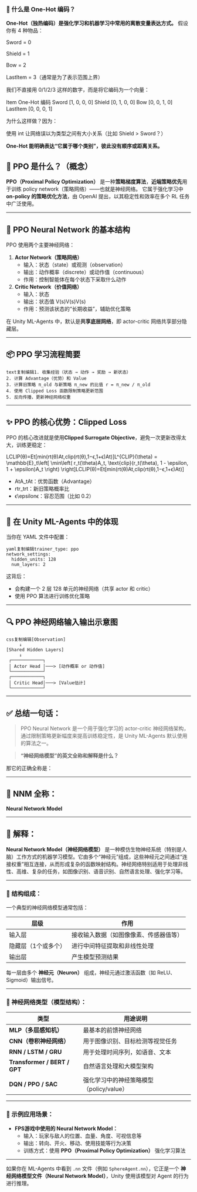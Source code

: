 ### 🧠 什么是 One-Hot 编码？

**One-Hot（独热编码）是强化学习和机器学习中常用的离散变量表达方式。**
假设你有 4 种物品：

Sword = 0

Shield = 1

Bow = 2

LastItem = 3（通常是为了表示范围上界）

我们不直接用 0/1/2/3 这样的数字，而是将它编码为一个向量：

Item	One-Hot 编码
Sword	[1, 0, 0, 0]
Shield	[0, 1, 0, 0]
Bow	[0, 0, 1, 0]
LastItem	[0, 0, 0, 1]

为什么这样做？因为：

使用 int 让网络误以为类型之间有大小关系（比如 Shield > Sword？）

**One-Hot 能明确表达“它属于哪个类别”，彼此没有顺序或距离关系。**



## 🔧 PPO 是什么？（概念）

**PPO（Proximal Policy Optimization）** 是一种**策略梯度算法**，**近端策略优先**用于训练 policy network（策略网络）——也就是神经网络。
 它属于强化学习中**on-policy 的策略优化方法**，由 OpenAI 提出，以其稳定性和效率在多个 RL 任务中广泛使用。

------

## 🧠 PPO Neural Network 的基本结构

PPO 使用两个主要神经网络：

1. **Actor Network（策略网络）**
   - 输入：状态（state）或观测（observation）
   - 输出：动作概率（discrete）或动作值（continuous）
   - 作用：控制智能体在每个状态下采取什么动作
2. **Critic Network（价值网络）**
   - 输入：状态
   - 输出：状态值 V(s)V(s)V(s)
   - 作用：预测该状态的“长期收益”，辅助优化策略

在 Unity ML-Agents 中，默认是**共享底层网络**，即 actor-critic 网络共享部分隐藏层。

------

## 📦 PPO 学习流程简要

```
text复制编辑1. 收集经验（状态 → 动作 → 奖励 → 新状态）
2. 计算 Advantage（优势）和 Value
3. 计算旧策略 π_old 与新策略 π_new 的比值 r = π_new / π_old
4. 使用 Clipped Loss 函数限制策略更新范围
5. 反向传播，更新神经网络权重
```

------

## ✨ PPO 的核心优势：**Clipped Loss**

PPO 的核心改进就是使用**Clipped Surrogate Objective**，避免一次更新改得太大，训练更稳定：

LCLIP(θ)=Et[min⁡(rt(θ)At,clip(rt(θ),1−ϵ,1+ϵ)At)]L^{CLIP}(\theta) = \mathbb{E}_t\left[ \min\left( r_t(\theta)A_t, \text{clip}(r_t(\theta), 1 - \epsilon, 1 + \epsilon)A_t \right) \right]LCLIP(θ)=Et[min(rt(θ)At,clip(rt(θ),1−ϵ,1+ϵ)At)]

- AtA_tAt：优势函数（Advantage）
- rtr_trt：新旧策略概率比
- ϵ\epsilonϵ：容忍范围（比如 0.2）

------

## 🤖 在 Unity ML-Agents 中的体现

当你在 YAML 文件中配置：

```
yaml复制编辑trainer_type: ppo
network_settings:
  hidden_units: 128
  num_layers: 2
```

这背后：

- 会构建一个 2 层 128 单元的神经网络（共享 actor 和 critic）
- 使用 PPO 算法进行训练优化策略

------

## 🔍 PPO 神经网络输入输出示意图

```
css复制编辑[Observation]
     ↓
[Shared Hidden Layers]
     ↓
 ┌────────────┐
 │ Actor Head │───> [动作概率 or 动作值]
 └────────────┘
 ┌────────────┐
 │ Critic Head│───> [Value估计]
 └────────────┘
```

------

## ✅ 总结一句话：

> PPO Neural Network 是一个用于强化学习的 actor-critic 神经网络架构，通过限制策略更新幅度来提高训练稳定性，是 Unity ML-Agents 默认使用的算法之一。







> **“神经网络模型”的英文全称和解释是什么？**

那它的正确全称是：

------

## 🧠 NNM 全称：

**Neural Network Model**

------

## 📘 解释：

**Neural Network Model（神经网络模型）** 是一种模仿生物神经系统（特别是人脑）工作方式的机器学习模型。它由多个“神经元”组成，这些神经元之间通过“连接权重”相互连接，从而形成复杂的函数映射结构。神经网络特别适用于处理非线性、高维、复杂的任务，如图像识别、语音识别、自然语言处理、强化学习等。

------

### 🧩 结构组成：

一个典型的神经网络模型通常包括：

| 层级                | 作用                                   |
| ------------------- | -------------------------------------- |
| 输入层              | 接收输入数据（如图像像素、传感器值等） |
| 隐藏层（1个或多个） | 进行中间特征提取和非线性处理           |
| 输出层              | 产生模型预测结果                       |



每一层由多个 **神经元（Neuron）** 组成，神经元通过激活函数（如 ReLU、Sigmoid）输出信号。

------

### 🧠 神经网络类型（模型结构）：

| 类型                         | 用途说明                                 |
| ---------------------------- | ---------------------------------------- |
| **MLP（多层感知机）**        | 最基本的前馈神经网络                     |
| **CNN（卷积神经网络）**      | 用于图像识别、目标检测等视觉任务         |
| **RNN / LSTM / GRU**         | 用于处理时间序列，如语音、文本           |
| **Transformer / BERT / GPT** | 自然语言处理和大模型架构                 |
| **DQN / PPO / SAC**          | 强化学习中的神经策略模型（policy/value） |



------

### 🧪 示例应用场景：

- **FPS游戏中使用的 Neural Network Model：**
  - 输入：玩家与敌人的位置、血量、角度、可视信息等
  - 输出：转向、开火、移动、使用技能等行为决策
  - 训练方式：使用 **PPO（Proximal Policy Optimization）** 强化学习算法

------

如果你在 ML-Agents 中看到 `.nn` 文件（例如 `SphereAgent.nn`），它正是一个 **神经网络模型文件（Neural Network Model）**，Unity 使用该模型对 Agent 的行为进行推理。